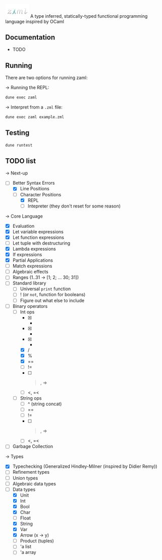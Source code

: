 <img src=".github/logo.png" width=15% height=15%>
A type inferred, statically-typed functional programming language inspired by OCaml

## Documentation

- TODO

## Running

There are two options for running zaml:

-> Running the REPL:

```bash
dune exec zaml
```

-> Interpret from a `.zml` file:

```bash
dune exec zaml example.zml
```

## Testing

```bash
dune runtest
```

## TODO list

-> Next-up

- [ ] Better Syntax Errors
  - [x] Line Positions
  - [ ] Character Positions
    - [x] REPL
    - [ ] Intepreter (they don't reset for some reason)

-> Core Language

- [x] Evaluation
- [x] Let variable expressions
- [x] Let function expressions
- [ ] Let tuple with destructuring
- [x] Lambda expressions
- [x] If expressions
- [x] Partial Applications
- [ ] Match expressions
- [ ] Algebraic effects
- [ ] Ranges (1..31 -> [1; 2; ... 30; 31])
- [ ] Standard library
  - [ ] Universal `print` function
  - [ ] ! (or `not`, function for booleans)
  - [ ] Figure out what else to include
- [ ] Binary operators
  - [ ] Int ops
    - [x] +
    - [x] -
    - [x] *
    - [x] /
    - [x] %
    - [x] ==
    - [ ] !=
    - [ ] > , =>
    - [ ] <, =<
  - [ ] String ops
    - [ ] ^ (string concat)
    - [ ] ==
    - [ ] !=
    - [ ] > , =>
    - [ ] <, =<
- [ ] Garbage Collection

-> Types

- [x] Typechecking (Generalized Hindley-Milner (inspired by Didier Remy))
- [ ] Refinement types
- [ ] Union types
- [ ] Algebraic data types
- [ ] Data types
  - [x] Unit
  - [x] Int
  - [x] Bool
  - [x] Char
  - [ ] Float
  - [x] String
  - [x] Var
  - [x] Arrow (x -> y)
  - [ ] Product (tuples)
  - [ ] 'a list
  - [ ] 'a array
